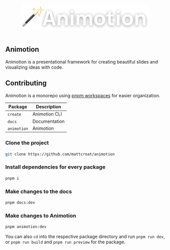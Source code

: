 <br>
<div align="center">
 <img width="400" src="packages/docs/static/logo.png" alt="Animotion logo">
</div>
<br>

## Animotion

Animotion is a presentational framework for creating beautiful slides and visualizing ideas with code.

## Contributing

Animotion is a monorepo using [pnpm workspaces](https://pnpm.io/workspaces) for easier organization.

| Package     | Description   |
| ----------- | ------------- |
| `create`    | Animotion CLI |
| `docs`      | Documentation |
| `animotion` | Animotion     |

### Clone the project

```sh
git clone https://github.com/mattcroat/animotion
```

### Install dependencies for every package

```sh
pnpm i
```

### Make changes to the docs

```sh
pnpm docs:dev
```

### Make changes to Animotion

```sh
pnpm animotion:dev
```

You can also `cd` into the respective package directory and run `pnpm run dev`, or `pnpm run build` and `pnpm run preview` for the package.
